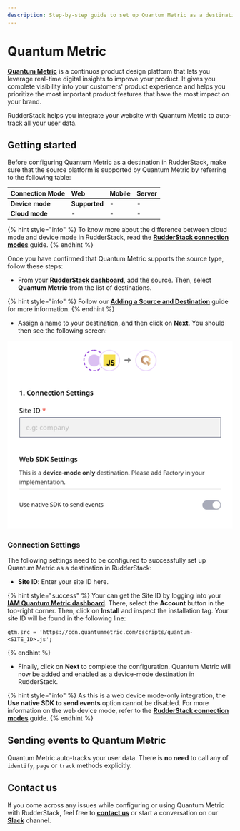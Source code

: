 ```yaml
---
description: Step-by-step guide to set up Quantum Metric as a destination in RudderStack.
---
```


# Quantum Metric

[**Quantum Metric**](https://www.quantummetric.com/) is a continuos product design platform that lets you leverage real-time digital insights to improve your product. It gives you complete visibility into your customers' product experience and helps you prioritize the most important product features that have the most impact on your brand.

RudderStack helps you integrate your website with Quantum Metric to auto-track all your user data.

## Getting started

Before configuring Quantum Metric as a destination in RudderStack, make sure that the source platform is supported by Quantum Metric by referring to the following table:

| **Connection Mode** | **Web**       | **Mobile** | **Server** |
| :------------------ | :------------ | :--------- | :--------- |
| **Device mode**     | **Supported** | -          | -          |
| **Cloud mode**      | -             | -          | -          |

{% hint style="info" %}
To know more about the difference between cloud mode and device mode in RudderStack, read the [**RudderStack connection modes**](https://docs.rudderstack.com/get-started/rudderstack-connection-modes) guide.
{% endhint %}

Once you have confirmed that Quantum Metric supports the source type, follow these steps:

* From your [**RudderStack dashboard**](https://app.rudderlabs.com/), add the source. Then, select **Quantum Metric** from the list of destinations.

{% hint style="info" %}
Follow our [**Adding a Source and Destination**](https://docs.rudderstack.com/getting-started/adding-source-and-destination-rudderstack) guide for more information.
{% endhint %}

* Assign a name to your destination, and then click on **Next**. You should then see the following screen:

![Quantum Metric Connection Settings](../../.gitbook/assets/quantum-metric.png)

### Connection Settings

The following settings need to be configured to successfully set up Quantum Metric as a destination in RudderStack:

* **Site ID**: Enter your site ID here.

{% hint style="success" %}
Your can get the Site ID by logging into your [**IAM Quantum Metric dashboard**](https://iam.quantummetric.com/). There, select the **Account** button in the top-right corner. Then, click on **Install** and inspect the installation tag. Your site ID will be found in the following line:

```
qtm.src = 'https://cdn.quantummetric.com/qscripts/quantum-<SITE_ID>.js';
```
{% endhint %}

* Finally, click on **Next** to complete the configuration. Quantum Metric will now be added and enabled as a device-mode destination in RudderStack.

{% hint style="info" %}
As this is a web device mode-only integration, the **Use native SDK to send events** option cannot be disabled. For more information on the web device mode, refer to the [**RudderStack connection modes**](https://docs.rudderstack.com/get-started/rudderstack-connection-modes) guide.
{% endhint %}

## Sending events to Quantum Metric

Quantum Metric auto-tracks your user data. There is **no need** to call any of `identify`, `page` or `track` methods explicitly. 

## Contact us

If you come across any issues while configuring or using Quantum Metric with RudderStack, feel free to [**contact us**](mailto:%20docs@rudderstack.com) or start a conversation on our [**Slack**](https://rudderstack.com/join-rudderstack-slack-community) channel.
